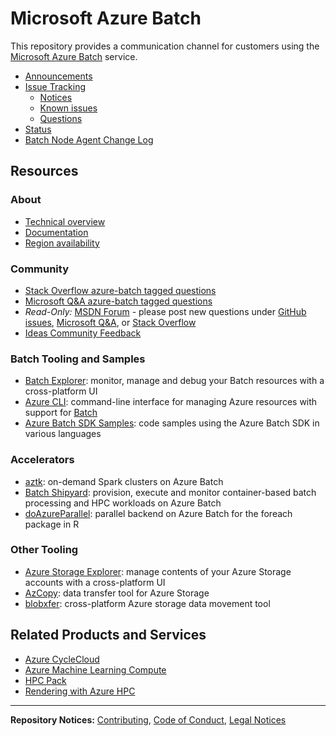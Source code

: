 # Microsoft Azure Batch
This repository provides a communication channel for customers using
the [Microsoft Azure Batch](https://aka.ms/batch) service.

* [Announcements](https://github.com/Azure/Batch/tree/master/announcements)
* [Issue Tracking](https://github.com/Azure/Batch/issues)
    * [Notices](https://github.com/Azure/Batch/labels/notice)
    * [Known issues](https://github.com/Azure/Batch/labels/known%20issue)
    * [Questions](https://github.com/Azure/Batch/labels/question)
* [Status](https://azure.microsoft.com/status/)
* [Batch Node Agent Change Log](changelogs/nodeagent/CHANGELOG.md)

## Resources

### About

* [Technical overview](https://docs.microsoft.com/azure/batch/batch-technical-overview)
* [Documentation](https://docs.microsoft.com/azure/batch/)
* [Region availability](https://azure.microsoft.com/global-infrastructure/services/?products=batch)

### Community

* [Stack Overflow azure-batch tagged questions](https://stackoverflow.com/questions/tagged/azure-batch)
* [Microsoft Q&A azure-batch tagged questions](https://docs.microsoft.com/answers/questions/topics/single/25342.html)
* _Read-Only:_ [MSDN Forum](https://social.msdn.microsoft.com/forums/azure/home?forum=azurebatch) -
please post new questions under [GitHub issues](https://github.com/Azure/Batch/issues),
[Microsoft Q&A](https://docs.microsoft.com/answers/questions/topics/single/25342.html),
or [Stack Overflow](https://stackoverflow.com/questions/tagged/azure-batch)
* [Ideas Community Feedback](https://feedback.azure.com/d365community/forum/7462aa60-0c25-ec11-b6e6-000d3a4f07b8)

### Batch Tooling and Samples

* [Batch Explorer](https://azure.github.io/BatchExplorer/): monitor, manage and debug
your Batch resources with a cross-platform UI
* [Azure CLI](https://docs.microsoft.com/cli/azure/install-azure-cli):
command-line interface for managing Azure resources with support for
[Batch](https://docs.microsoft.com/cli/azure/batch)
* [Azure Batch SDK Samples](https://github.com/Azure-Samples/azure-batch-samples):
code samples using the Azure Batch SDK in various languages

### Accelerators

* [aztk](https://github.com/Azure/aztk): on-demand Spark clusters on Azure
Batch
* [Batch Shipyard](https://github.com/Azure/batch-shipyard): provision,
execute and monitor container-based batch processing and HPC workloads on
Azure Batch
* [doAzureParallel](https://github.com/Azure/doAzureParallel): parallel
backend on Azure Batch for the foreach package in R

### Other Tooling
* [Azure Storage Explorer](https://azure.microsoft.com/features/storage-explorer/):
manage contents of your Azure Storage accounts with a cross-platform UI
* [AzCopy](https://docs.microsoft.com/azure/storage/common/storage-use-azcopy-v10):
data transfer tool for Azure Storage
* [blobxfer](https://github.com/Azure/blobxfer): cross-platform Azure storage
data movement tool

## Related Products and Services

* [Azure CycleCloud](https://azure.microsoft.com/features/azure-cyclecloud/)
* [Azure Machine Learning Compute](https://azure.microsoft.com/services/machine-learning-service/)
* [HPC Pack](https://docs.microsoft.com/powershell/high-performance-computing/overview)
* [Rendering with Azure HPC](https://azure.microsoft.com/solutions/high-performance-computing/rendering/)

* * *

**Repository Notices:** [Contributing](CONTRIBUTING.md),
[Code of Conduct](CODE_OF_CONDUCT.md), [Legal Notices](LEGAL_NOTICES.md)
